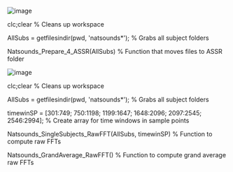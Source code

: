 
![image](https://user-images.githubusercontent.com/89857713/197597017-ad21426a-de73-4ed2-b7c9-2c8fed20f01a.png)

clc;clear % Cleans up workspace

AllSubs = getfilesindir(pwd, 'natsounds*'); % Grabs all subject folders

Natsounds_Prepare_4_ASSR(AllSubs) % Function that moves files to ASSR folder


![image](https://user-images.githubusercontent.com/89857713/197597181-54df8c9d-037f-4b84-acd3-c22bf7ab3b46.png)

clc;clear % Cleans up workspace

AllSubs = getfilesindir(pwd, 'natsounds*'); % Grabs all subject folders

timewinSP = [301:749; 750:1198; 1199:1647; 1648:2096; 2097:2545; 2546:2994]; % Create array for time windows in sample points

Natsounds_SingleSubjects_RawFFT(AllSubs, timewinSP) % Function to compute raw FFTs 

Natsounds_GrandAverage_RawFFT() % Function to compute grand average raw FFTs
